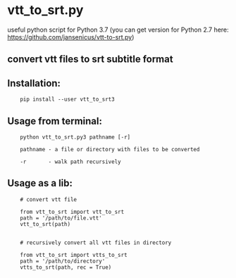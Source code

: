 # vtt_to_srt.py

useful python script for Python 3.7 (you can get version for Python 2.7 here: https://github.com/jansenicus/vtt-to-srt.py)

## convert vtt files to srt subtitle format


Installation:
----------

		pip install --user vtt_to_srt3

Usage from terminal:
----------

		python vtt_to_srt.py3 pathname [-r]
		
		pathname - a file or directory with files to be converted 
		
		-r       - walk path recursively                          


Usage as a lib:
----------

		# convert vtt file
		
		from vtt_to_srt import vtt_to_srt
		path = '/path/to/file.vtt'
		vtt_to_srt(path)
		
		
		# recursively convert all vtt files in directory
		
		from vtt_to_srt import vtts_to_srt
		path = '/path/to/directory'
		vtts_to_srt(path, rec = True)

